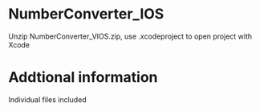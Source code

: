 # NumberConverter_IOS
Unzip NumberConverter_VIOS.zip, use .xcodeproject to open project with Xcode

# Addtional information
Individual files included

